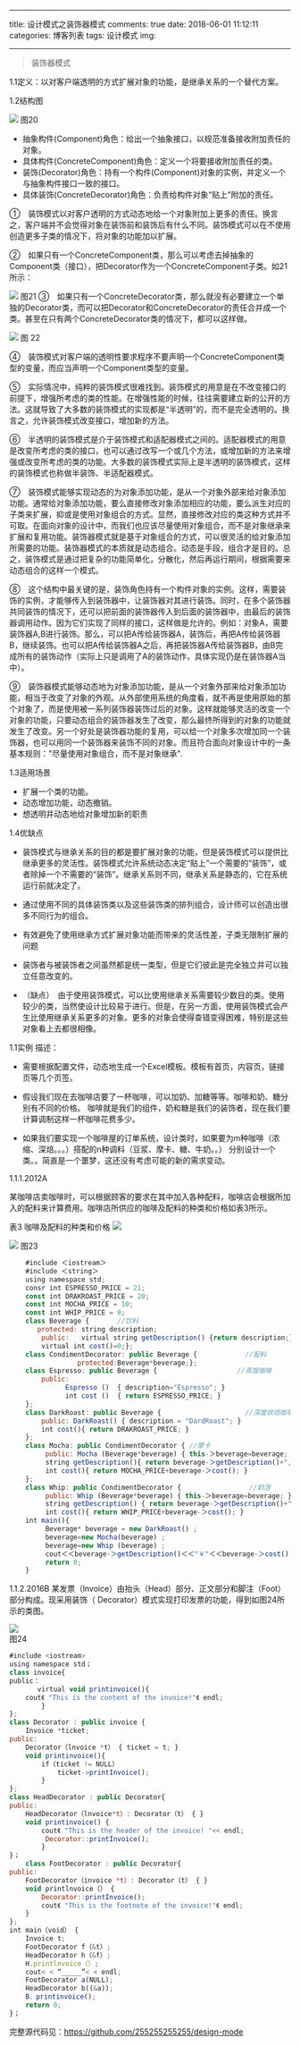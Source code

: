 
---
title: 设计模式之装饰器模式
comments: true
date: 2018-06-01 11:12:11
categories: 博客列表
tags: 设计模式
img:

---

> 装饰器模式

1.1定义：以对客户端透明的方式扩展对象的功能，是继承关系的一个替代方案。

1.2结构图

![ ](http://images.cnblogs.com/cnblogs_com/cliy-10/1232443/o_20.png)
图20

* 抽象构件(Component)角色：给出一个抽象接口，以规范准备接收附加责任的对象。
* 具体构件(ConcreteComponent)角色：定义一个将要接收附加责任的类。
* 装饰(Decorator)角色：持有一个构件(Component)对象的实例，并定义一个与抽象构件接口一致的接口。
* 具体装饰(ConcreteDecorator)角色：负责给构件对象“贴上”附加的责任。

①　装饰模式以对客户透明的方式动态地给一个对象附加上更多的责任。换言之，客户端并不会觉得对象在装饰前和装饰后有什么不同。装饰模式可以在不使用创造更多子类的情况下，将对象的功能加以扩展。

②　如果只有一个ConcreteComponent类，那么可以考虑去掉抽象的Component类（接口），把Decorator作为一个ConcreteComponent子类。如21所示：

![ ](http://images.cnblogs.com/cnblogs_com/cliy-10/1232443/o_21.png)
图21
③　如果只有一个ConcreteDecorator类，那么就没有必要建立一个单独的Decorator类，而可以把Decorator和ConcreteDecorator的责任合并成一个类。甚至在只有两个ConcreteDecorator类的情况下，都可以这样做。

![ ](http://images.cnblogs.com/cnblogs_com/cliy-10/1232443/o_22.png)
图 22

④　装饰模式对客户端的透明性要求程序不要声明一个ConcreteComponent类型的变量，而应当声明一个Component类型的变量。

⑤　实际情况中，纯粹的装饰模式很难找到。装饰模式的用意是在不改变接口的前提下，增强所考虑的类的性能。在增强性能的时候，往往需要建立新的公开的方法。这就导致了大多数的装饰模式的实现都是“半透明”的，而不是完全透明的。换言之，允许装饰模式改变接口，增加新的方法。

⑥　半透明的装饰模式是介于装饰模式和适配器模式之间的。适配器模式的用意是改变所考虑的类的接口，也可以通过改写一个或几个方法，或增加新的方法来增强或改变所考虑的类的功能。大多数的装饰模式实际上是半透明的装饰模式，这样的装饰模式也称做半装饰、半适配器模式。

⑦　装饰模式能够实现动态的为对象添加功能，是从一个对象外部来给对象添加功能。通常给对象添加功能，要么直接修改对象添加相应的功能，要么派生对应的子类来扩展，抑或是使用对象组合的方式。显然，直接修改对应的类这种方式并不可取。在面向对象的设计中，而我们也应该尽量使用对象组合，而不是对象继承来扩展和复用功能。装饰器模式就是基于对象组合的方式，可以很灵活的给对象添加所需要的功能。装饰器模式的本质就是动态组合。动态是手段，组合才是目的。总之，装饰模式是通过把复杂的功能简单化，分散化，然后再运行期间，根据需要来动态组合的这样一个模式。

⑧　这个结构中最关键的是，装饰角色持有一个构件对象的实例。这样，需要装饰的实例，才能够传入到装饰器中，让装饰器对其进行装饰。同时，在多个装饰器共同装饰的情况下，还可以把前面的装饰器传入到后面的装饰器中，由最后的装饰器调用动作。因为它们实现了同样的接口，这样做是允许的。例如：对象A，需要装饰器A,B进行装饰。那么，可以把A传给装饰器A，装饰后，再把A传给装饰器B，继续装饰。也可以把A传给装饰器A之后，再把装饰器A传给装饰器B，由B完成所有的装饰动作（实际上只是调用了A的装饰动作，具体实现仍是在装饰器A当中）。

⑨　装饰器模式能够动态地为对象添加功能，是从一个对象外部来给对象添加功能，相当于改变了对象的外观。从外部使用系统的角度看，就不再是使用原始的那个对象了，而是使用被一系列装饰器装饰过后的对象。这样就能够灵活的改变一个对象的功能，只要动态组合的装饰器发生了改变，那么最终所得到的对象的功能就发生了改变。另一个好处是装饰器功能的复用，可以给一个对象多次增加同一个装饰器，也可以用同一个装饰器来装饰不同的对象。而且符合面向对象设计中的一条基本规则："尽量使用对象组合，而不是对象继承".

1.3适用场景

* 扩展一个类的功能。
* 动态增加功能，动态撤销。
* 想透明并动态地给对象增加新的职责

1.4优缺点

* 装饰模式与继承关系的目的都是要扩展对象的功能，但是装饰模式可以提供比继承更多的灵活性。装饰模式允许系统动态决定“贴上”一个需要的“装饰”，或者除掉一个不需要的“装饰”。继承关系则不同，继承关系是静态的，它在系统运行前就决定了。


* 通过使用不同的具体装饰类以及这些装饰类的排列组合，设计师可以创造出很多不同行为的组合。
* 有效避免了使用继承方式扩展对象功能而带来的灵活性差，子类无限制扩展的问题
* 装饰者与被装饰者之间虽然都是统一类型，但是它们彼此是完全独立并可以独立任意改变的。
* （缺点）　由于使用装饰模式，可以比使用继承关系需要较少数目的类。使用较少的类，当然使设计比较易于进行。但是，在另一方面，使用装饰模式会产生比使用继承关系更多的对象。更多的对象会使得查错变得困难，特别是这些对象看上去都很相像。

1.1实例
描述：

* 需要根据配置文件，动态地生成一个Excel模板。模板有首页，内容页，链接页等几个页签。

* 假设我们现在去咖啡店要了一杯咖啡，可以加奶、加糖等等。咖啡和奶、糖分别有不同的价格。 咖啡就是我们的组件，奶和糖是我们的装饰者，现在我们要计算调制这样一杯咖啡花费多少。

* 如果我们要实现一个咖啡屋的订单系统，设计类时，如果要为m种咖啡（浓缩、深焙。。。）搭配的n种调料（豆浆、摩卡、糖、牛奶。。） 分别设计一个类。。简直是一个噩梦，这还没有考虑可能的新的需求变动。

1.1.1.2012A

某咖啡店卖咖啡时，可以根据顾客的要求在其中加入各种配料，咖啡店会根据所加入的配料来计算费用。咖啡店所供应的咖啡及配料的种类和价格如表3所示。

表3 咖啡及配料的种类和价格
![ ](http://images.cnblogs.com/cnblogs_com/cliy-10/1232443/t_%e8%a1%a83.png)  

![ ](http://images.cnblogs.com/cnblogs_com/cliy-10/1232443/o_23.png)
图23

```javascript
    #include ＜iostream＞
    #include ＜string＞
    using namespace std;
    consr int ESPRESSO_PRICE = 21;
    const int DRAKROAST_PRICE = 20;
    const int MOCHA_PRICE = 10;
    const int WHIP_PRICE = 8;
    class Beverage {       //饮料
       protected: string description;
        public:   virtual string getDescription() {return description;}
        virtual int cost()=0;};
    class CondimentDecorator: public Beverage {            //配料
                 protected:Beverage*beverage;};
    class Espresso: public Beverage {                    //蒸馏咖啡
        public:
              Espresso ()  { description="Espresso"; }
              int cost ()  { return ESPRESSO_PRICE; }
    };
    class DarkRoast: public Beverage {                     //深度烘培咖啡
        public: DarkRoast() { description = "DardRoast"; }
        int cost(){ return DRAKROAST_PRICE; }
    };
    class Mocha: public CondimentDecorator { //摩卡
         public: Mocha (Beverage*beverage) { this-＞beverage=beverage; }
         string getDescription(){ return beverage-＞getDescription()+",Mocha"; }
         int cost(){ return MOCHA_PRICE+beverage-＞cost(); }
    };
    class Whip: public CondimentDecorator {                 //奶泡
         public: Whip (Beverage*beverage) { this-＞beverage=beverage; }
         string getDescription() { return beverage-＞getDescription()+",Whip"; }
         int cost(){ return WHIP_PRICE+beverage-＞cost(); }
    int main(){
         Beverage* beverage = new DarkRoast() ;
         beverage=new Mocha(beverage) ;
         beverage=new Whip (beverage) ;
         cout＜＜beverage-＞getDescription()＜＜"￥"＜＜beverage-＞cost() end1;
         return 0;
    }
```

1.1.2.2016B
某发票（lnvoice）由抬头（Head）部分、正文部分和脚注（Foot）部分构成。现采用装饰（ Decorator）模式实现打印发票的功能，得到如图24所示的类图。

![ ](http://images.cnblogs.com/cnblogs_com/cliy-10/1232443/o_24.png)           
图24

```javascript
#include <iostream>
using namespace std；
class invoice{
public：
	   virtual void printinvoice(){
	cout《 "This is the content of the invoice!"《 endl;
		}
};
class Decorator : public invoice {
	Invoice *ticket;
public:
	Decorator（lnvoice *t） { ticket = t; }
	void printinvoice(){
		if（ticket != NULL）
			ticket->printInvoice();
		}
};
class HeadDecorator : public Decorator{
public:
	HeadDecorator（lnvoice*t）: Decorator（t） { }
	void printinvoice() {
		cout《 "This is the header of the invoice! "<< endl;
		 Decorator::printInvoice();
		}
}；
	class FootDecorator : public Decorator{
public:
	FootDecorator（invoice *t）: Decorator（t） { }
	void printlnvoice（） {
		Decorator::printInvoice();
		cout《 "This is the footnote of the invoice!"《 endl;
	}
};
int main（void） {
	Invoice t;
	FootDecorator f（&t）;
	HeadDecorator h（&f）;
	H.printlnvoice（）;
	cout< < “_____”< < endl;
	FootDecorator a(NULL);
	HeadDecorator b((&a));
	B．printinvoice();
	return 0;
}；
```

完整源代码见：https://github.com/255255255255/design-mode